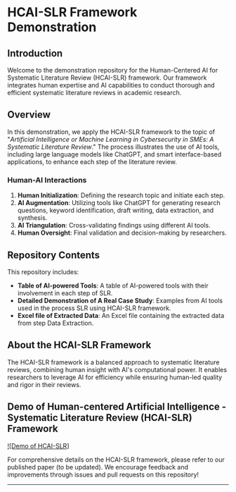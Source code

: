 # HCAI-SLR Framework Demonstration

## Introduction

Welcome to the demonstration repository for the Human-Centered AI for Systematic Literature Review (HCAI-SLR) framework. Our framework integrates human expertise and AI capabilities to conduct thorough and efficient systematic literature reviews in academic research.

## Overview

In this demonstration, we apply the HCAI-SLR framework to the topic of "_Artificial Intelligence or Machine Learning in Cybersecurity in SMEs: A Systematic Literature Review_." The process illustrates the use of AI tools, including large language models like ChatGPT, and smart interface-based applications, to enhance each step of the literature review.

### Human-AI Interactions

1. **Human Initialization**: Defining the research topic and initiate each step.
2. **AI Augmentation**: Utilizing tools like ChatGPT for generating research questions, keyword identification, draft writing, data extraction, and synthesis.
3. **AI Triangulation**: Cross-validating findings using different AI tools.
4. **Human Oversight**: Final validation and decision-making by researchers.

## Repository Contents

This repository includes:

- **Table of AI-powered Tools**: A table of AI-powered tools with their involvement in each step of SLR.
- **Detailed Demonstration of A Real Case Study**: Examples from AI tools used in the process SLR using HCAI-SLR framework.
- **Excel file of Extracted Data**: An Excel file containing the extracted data from step Data Extraction.

## About the HCAI-SLR Framework

The HCAI-SLR framework is a balanced approach to systematic literature reviews, combining human insight with AI's computational power. It enables researchers to leverage AI for efficiency while ensuring human-led quality and rigor in their reviews.

## Demo of Human-centered Artificial Intelligence - Systematic Literature Review (HCAI-SLR) Framework

[![Demo of HCAI-SLR]](https://www.youtube.com/watch?v=la-HzhKdWUw&ab_channel=ruacon35)

For comprehensive details on the HCAI-SLR framework, please refer to our published paper (to be updated). We encourage feedback and improvements through issues and pull requests on this repository!

---
